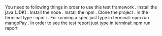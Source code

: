 You need to following things in order to use this test framework
 . Install the java (JDK)
 . Install the node
 . Install the npm
 . Clone the project
 . In the terminal type : npm i
 . For running a spec just type in terminal: npm run mangoPay
 . In order to see the test report just type in terminal: npm run report